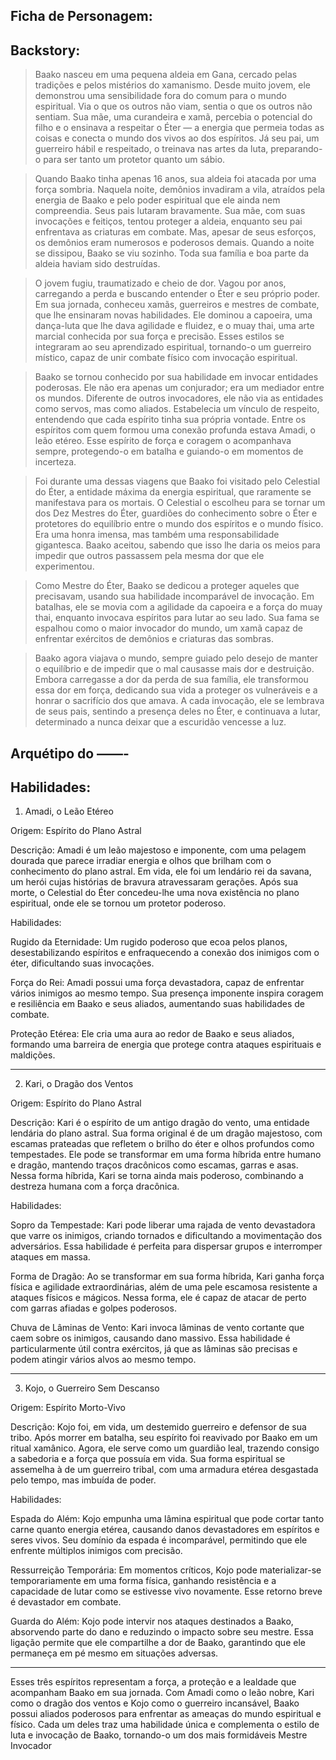 ## Ficha de Personagem:
## Backstory:

> Baako nasceu em uma pequena aldeia em Gana, cercado pelas tradições e pelos mistérios do xamanismo. Desde muito jovem, ele demonstrou uma sensibilidade fora do comum para o mundo espiritual. Via o que os outros não viam, sentia o que os outros não sentiam. Sua mãe, uma curandeira e xamã, percebia o potencial do filho e o ensinava a respeitar o Éter — a energia que permeia todas as coisas e conecta o mundo dos vivos ao dos espíritos. Já seu pai, um guerreiro hábil e respeitado, o treinava nas artes da luta, preparando-o para ser tanto um protetor quanto um sábio.

> Quando Baako tinha apenas 16 anos, sua aldeia foi atacada por uma força sombria. Naquela noite, demônios invadiram a vila, atraídos pela energia de Baako e pelo poder espiritual que ele ainda nem compreendia. Seus pais lutaram bravamente. Sua mãe, com suas invocações e feitiços, tentou proteger a aldeia, enquanto seu pai enfrentava as criaturas em combate. Mas, apesar de seus esforços, os demônios eram numerosos e poderosos demais. Quando a noite se dissipou, Baako se viu sozinho. Toda sua família e boa parte da aldeia haviam sido destruídas.

> O jovem fugiu, traumatizado e cheio de dor. Vagou por anos, carregando a perda e buscando entender o Éter e seu próprio poder. Em sua jornada, conheceu xamãs, guerreiros e mestres de combate, que lhe ensinaram novas habilidades. Ele dominou a capoeira, uma dança-luta que lhe dava agilidade e fluidez, e o muay thai, uma arte marcial conhecida por sua força e precisão. Esses estilos se integraram ao seu aprendizado espiritual, tornando-o um guerreiro místico, capaz de unir combate físico com invocação espiritual.

> Baako se tornou conhecido por sua habilidade em invocar entidades poderosas. Ele não era apenas um conjurador; era um mediador entre os mundos. Diferente de outros invocadores, ele não via as entidades como servos, mas como aliados. Estabelecia um vínculo de respeito, entendendo que cada espírito tinha sua própria vontade. Entre os espíritos com quem formou uma conexão profunda estava Amadi, o leão etéreo. Esse espírito de força e coragem o acompanhava sempre, protegendo-o em batalha e guiando-o em momentos de incerteza.

   
> Foi durante uma dessas viagens que Baako foi visitado pelo Celestial do Éter, a entidade máxima da energia espiritual, que raramente se manifestava para os mortais. O Celestial o escolheu para se tornar um dos Dez Mestres do Éter, guardiões do conhecimento sobre o Éter e protetores do equilíbrio entre o mundo dos espíritos e o mundo físico. Era uma honra imensa, mas também uma responsabilidade gigantesca. Baako aceitou, sabendo que isso lhe daria os meios para impedir que outros passassem pela mesma dor que ele experimentou.

> Como Mestre do Éter, Baako se dedicou a proteger aqueles que precisavam, usando sua habilidade incomparável de invocação. Em batalhas, ele se movia com a agilidade da capoeira e a força do muay thai, enquanto invocava espíritos para lutar ao seu lado. Sua fama se espalhou como o maior invocador do mundo, um xamã capaz de enfrentar exércitos de demônios e criaturas das sombras.

> Baako agora viajava o mundo, sempre guiado pelo desejo de manter o equilíbrio e de impedir que o mal causasse mais dor e destruição. Embora carregasse a dor da perda de sua família, ele transformou essa dor em força, dedicando sua vida a proteger os vulneráveis e a honrar o sacrifício dos que amava. A cada invocação, ele se lembrava de seus pais, sentindo a presença deles no Éter, e continuava a lutar, determinado a nunca deixar que a escuridão vencesse a luz.





## Arquétipo do ——-

## Habilidades:

1. Amadi, o Leão Etéreo

Origem: Espírito do Plano Astral

Descrição: Amadi é um leão majestoso e imponente, com uma pelagem dourada que parece irradiar energia e olhos que brilham com o conhecimento do plano astral. Em vida, ele foi um lendário rei da savana, um herói cujas histórias de bravura atravessaram gerações. Após sua morte, o Celestial do Éter concedeu-lhe uma nova existência no plano espiritual, onde ele se tornou um protetor poderoso.

Habilidades:

Rugido da Eternidade: Um rugido poderoso que ecoa pelos planos, desestabilizando espíritos e enfraquecendo a conexão dos inimigos com o éter, dificultando suas invocações.

Força do Rei: Amadi possui uma força devastadora, capaz de enfrentar vários inimigos ao mesmo tempo. Sua presença imponente inspira coragem e resiliência em Baako e seus aliados, aumentando suas habilidades de combate.

Proteção Etérea: Ele cria uma aura ao redor de Baako e seus aliados, formando uma barreira de energia que protege contra ataques espirituais e maldições.




---

2. Kari, o Dragão dos Ventos

Origem: Espírito do Plano Astral

Descrição: Kari é o espírito de um antigo dragão do vento, uma entidade lendária do plano astral. Sua forma original é de um dragão majestoso, com escamas prateadas que refletem o brilho do éter e olhos profundos como tempestades. Ele pode se transformar em uma forma híbrida entre humano e dragão, mantendo traços dracônicos como escamas, garras e asas. Nessa forma híbrida, Kari se torna ainda mais poderoso, combinando a destreza humana com a força dracônica.

Habilidades:

Sopro da Tempestade: Kari pode liberar uma rajada de vento devastadora que varre os inimigos, criando tornados e dificultando a movimentação dos adversários. Essa habilidade é perfeita para dispersar grupos e interromper ataques em massa.

Forma de Dragão: Ao se transformar em sua forma híbrida, Kari ganha força física e agilidade extraordinárias, além de uma pele escamosa resistente a ataques físicos e mágicos. Nessa forma, ele é capaz de atacar de perto com garras afiadas e golpes poderosos.

Chuva de Lâminas de Vento: Kari invoca lâminas de vento cortante que caem sobre os inimigos, causando dano massivo. Essa habilidade é particularmente útil contra exércitos, já que as lâminas são precisas e podem atingir vários alvos ao mesmo tempo.




---

3. Kojo, o Guerreiro Sem Descanso

Origem: Espírito Morto-Vivo

Descrição: Kojo foi, em vida, um destemido guerreiro e defensor de sua tribo. Após morrer em batalha, seu espírito foi reavivado por Baako em um ritual xamânico. Agora, ele serve como um guardião leal, trazendo consigo a sabedoria e a força que possuía em vida. Sua forma espiritual se assemelha à de um guerreiro tribal, com uma armadura etérea desgastada pelo tempo, mas imbuída de poder.

Habilidades:

Espada do Além: Kojo empunha uma lâmina espiritual que pode cortar tanto carne quanto energia etérea, causando danos devastadores em espíritos e seres vivos. Seu domínio da espada é incomparável, permitindo que ele enfrente múltiplos inimigos com precisão.

Ressurreição Temporária: Em momentos críticos, Kojo pode materializar-se temporariamente em uma forma física, ganhando resistência e a capacidade de lutar como se estivesse vivo novamente. Esse retorno breve é devastador em combate.

Guarda do Além: Kojo pode intervir nos ataques destinados a Baako, absorvendo parte do dano e reduzindo o impacto sobre seu mestre. Essa ligação permite que ele compartilhe a dor de Baako, garantindo que ele permaneça em pé mesmo em situações adversas.




---

Esses três espíritos representam a força, a proteção e a lealdade que acompanham Baako em sua jornada. Com Amadi como o leão nobre, Kari como o dragão dos ventos e Kojo como o guerreiro incansável, Baako possui aliados poderosos para enfrentar as ameaças do mundo espiritual e físico. Cada um deles traz uma habilidade única e complementa o estilo de luta e invocação de Baako, tornando-o um dos mais formidáveis Mestre Invocador

